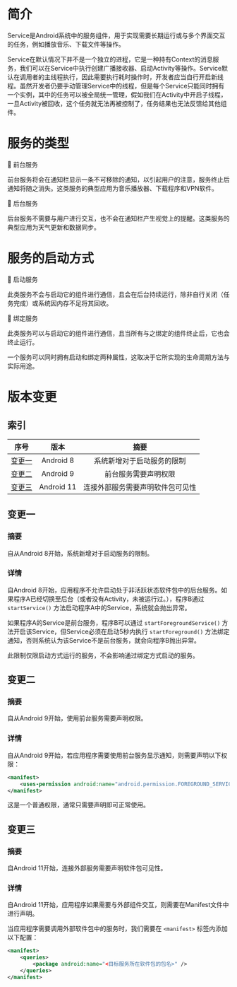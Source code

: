 # 简介
Service是Android系统中的服务组件，用于实现需要长期运行或与多个界面交互的任务，例如播放音乐、下载文件等操作。

Service在默认情况下并不是一个独立的进程，它是一种持有Context的消息服务，我们可以在Service中执行创建广播接收器、启动Activity等操作。Service默认在调用者的主线程执行，因此需要执行耗时操作时，开发者应当自行开启新线程。虽然开发者仍要手动管理Service中的线程，但是每个Service只能同时拥有一个实例，其中的任务可以被全局统一管理，假如我们在Activity中开启子线程，一旦Activity被回收，这个任务就无法再被控制了，任务结果也无法反馈给其他组件。

# 服务的类型
🔷 前台服务

前台服务将会在通知栏显示一条不可移除的通知，以引起用户的注意，服务终止后通知将随之消失。这类服务的典型应用为音乐播放器、下载程序和VPN软件。

🔷 后台服务

后台服务不需要与用户进行交互，也不会在通知栏产生视觉上的提醒。这类服务的典型应用为天气更新和数据同步。

# 服务的启动方式
🔶 启动服务

此类服务不会与启动它的组件进行通信，且会在后台持续运行，除非自行关闭（任务完成）或系统因内存不足将其回收。

🔶 绑定服务

此类服务可以与启动它的组件进行通信，且当所有与之绑定的组件终止后，它也会终止运行。

一个服务可以同时拥有启动和绑定两种属性，这取决于它所实现的生命周期方法与实际用途。

# 版本变更
## 索引

<div align="center">

|       序号        |    版本    |               摘要               |
| :---------------: | :--------: | :------------------------------: |
| [变更一](#变更一) | Android 8  |    系统新增对于启动服务的限制    |
| [变更二](#变更二) | Android 9  |       前台服务需要声明权限       |
| [变更三](#变更三) | Android 11 | 连接外部服务需要声明软件包可见性 |

</div>

## 变更一
### 摘要
自从Android 8开始，系统新增对于启动服务的限制。

### 详情
自Android 8开始，应用程序不允许启动处于非活跃状态软件包中的后台服务。如果程序A已经切换至后台（或者没有Activity，未被运行过。），程序B通过 `startService()` 方法启动程序A中的Service，系统就会抛出异常。

如果程序A的Service是前台服务，程序B可以通过 `startForegroundService()` 方法开启该Service，但Service必须在启动5秒内执行 `startForeground()` 方法绑定通知，否则系统认为该Service不是前台服务，就会向程序B抛出异常。

此限制仅限启动方式运行的服务，不会影响通过绑定方式启动的服务。

## 变更二
### 摘要
自从Android 9开始，使用前台服务需要声明权限。

### 详情
自从Android 9开始，若应用程序需要使用前台服务显示通知，则需要声明以下权限：

```xml
<manifest>
    <uses-permission android:name="android.permission.FOREGROUND_SERVICE" />
</manifest>
```

这是一个普通权限，通常只需要声明即可正常使用。

## 变更三
### 摘要
自Android 11开始，连接外部服务需要声明软件包可见性。

### 详情
自Android 11开始，应用程序如果需要与外部组件交互，则需要在Manifest文件中进行声明。

当应用程序需要调用外部软件包中的服务时，我们需要在 `<manifest>` 标签内添加以下配置：

```xml
<manifest>
    <queries>
        <package android:name="<目标服务所在软件包的包名>" />
    </queries>
</manifest>
```
